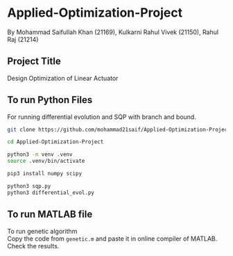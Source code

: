 # Applied-Optimization-Project
By Mohammad Saifullah Khan (21169), Kulkarni Rahul Vivek (21150), Rahul Raj (21214)

## Project Title
Design Optimization of Linear Actuator

## To run Python Files
For running differential evolution and SQP with branch and bound.
```bash
git clone https://github.com/mohammad21saif/Applied-Optimization-Project.git

cd Applied-Optimization-Project

python3 -m venv .venv
source .venv/bin/activate

pip3 install numpy scipy

python3 sqp.py
python3 differential_evol.py

```

## To run MATLAB file
To run genetic algorithm  
Copy the code from ```genetic.m``` and paste it in online compiler of MATLAB. Check the results.
